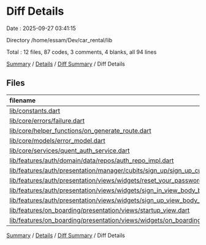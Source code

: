 # Diff Details

Date : 2025-09-27 03:41:15

Directory /home/essam/Dev/car_rental/lib

Total : 12 files,  87 codes, 3 comments, 4 blanks, all 94 lines

[Summary](results.md) / [Details](details.md) / [Diff Summary](diff.md) / Diff Details

## Files
| filename | language | code | comment | blank | total |
| :--- | :--- | ---: | ---: | ---: | ---: |
| [lib/constants.dart](/lib/constants.dart) | Dart | 3 | 2 | 0 | 5 |
| [lib/core/errors/failure.dart](/lib/core/errors/failure.dart) | Dart | 17 | 1 | 2 | 20 |
| [lib/core/helper_functions/on_generate_route.dart](/lib/core/helper_functions/on_generate_route.dart) | Dart | 3 | 0 | 0 | 3 |
| [lib/core/models/error_model.dart](/lib/core/models/error_model.dart) | Dart | 0 | 0 | 2 | 2 |
| [lib/core/services/quent_auth_service.dart](/lib/core/services/quent_auth_service.dart) | Dart | -14 | 0 | -5 | -19 |
| [lib/features/auth/domain/data/repos/auth_repo_impl.dart](/lib/features/auth/domain/data/repos/auth_repo_impl.dart) | Dart | 16 | 0 | -1 | 15 |
| [lib/features/auth/presentation/manager/cubits/sign_up/sign_up_cubit.dart](/lib/features/auth/presentation/manager/cubits/sign_up/sign_up_cubit.dart) | Dart | -3 | 0 | -1 | -4 |
| [lib/features/auth/presentation/views/widgets/reset_your_password_bloc_view_body_bloc_consumer.dart](/lib/features/auth/presentation/views/widgets/reset_your_password_bloc_view_body_bloc_consumer.dart) | Dart | 0 | 0 | 1 | 1 |
| [lib/features/auth/presentation/views/widgets/sign_in_view_body_bloc_consumer.dart](/lib/features/auth/presentation/views/widgets/sign_in_view_body_bloc_consumer.dart) | Dart | 20 | 0 | -1 | 19 |
| [lib/features/auth/presentation/views/widgets/sign_up_view_body_bloc_consumer.dart](/lib/features/auth/presentation/views/widgets/sign_up_view_body_bloc_consumer.dart) | Dart | 3 | 0 | 1 | 4 |
| [lib/features/on_boarding/presentation/views/startup_view.dart](/lib/features/on_boarding/presentation/views/startup_view.dart) | Dart | 39 | 0 | 6 | 45 |
| [lib/features/on_boarding/presentation/views/widgets/on_boarding_view_body.dart](/lib/features/on_boarding/presentation/views/widgets/on_boarding_view_body.dart) | Dart | 3 | 0 | 0 | 3 |

[Summary](results.md) / [Details](details.md) / [Diff Summary](diff.md) / Diff Details
